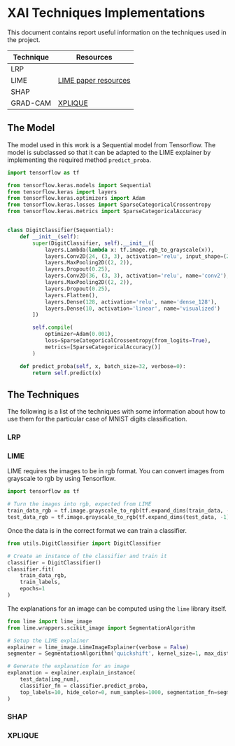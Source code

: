 # XAI Techniques Implementations

This document contains report useful information on the techniques used in the project.

| Technique | Resources |
| --- | --- |
| LRP |
| LIME | [LIME paper resources](https://github.com/marcotcr/lime/tree/master/doc/notebooks)
| SHAP | |
| GRAD-CAM| [XPLIQUE](https://deel-ai.github.io/xplique/) |

## The Model

The model used in this work is a Sequential model from Tensorflow. The model is subclassed so that it can be adapted to
the LIME explainer by implementing the required method `predict_proba`.

```python
import tensorflow as tf

from tensorflow.keras.models import Sequential
from tensorflow.keras import layers
from tensorflow.keras.optimizers import Adam
from tensorflow.keras.losses import SparseCategoricalCrossentropy
from tensorflow.keras.metrics import SparseCategoricalAccuracy


class DigitClassifier(Sequential):
    def __init__(self):
        super(DigitClassifier, self).__init__([
            layers.Lambda(lambda x: tf.image.rgb_to_grayscale(x)),
            layers.Conv2D(24, (3, 3), activation='relu', input_shape=(28, 28, 1), name='conv_1'),
            layers.MaxPooling2D((2, 2)),
            layers.Dropout(0.25),
            layers.Conv2D(36, (3, 3), activation='relu', name='conv2'),
            layers.MaxPooling2D((2, 2)),
            layers.Dropout(0.25),
            layers.Flatten(),
            layers.Dense(128, activation='relu', name='dense_128'),
            layers.Dense(10, activation='linear', name='visualized')
        ])

        self.compile(
            optimizer=Adam(0.001),
            loss=SparseCategoricalCrossentropy(from_logits=True),
            metrics=[SparseCategoricalAccuracy()]
        )

    def predict_proba(self, x, batch_size=32, verbose=0):
        return self.predict(x)

```

## The Techniques

The following is a list of the techniques with some information about how to use them for the particular case of MNIST
digits classification.

### LRP

### LIME

LIME requires the images to be in rgb format. You can convert images from grayscale to rgb by using Tensorflow.

```python
import tensorflow as tf

# Turn the images into rgb, expected from LIME
train_data_rgb = tf.image.grayscale_to_rgb(tf.expand_dims(train_data, -1))
test_data_rgb = tf.image.grayscale_to_rgb(tf.expand_dims(test_data, -1))
```

Once the data is in the correct format we can train a classifier.

```python
from utils.DigitClassifier import DigitClassifier

# Create an instance of the classifier and train it
classifier = DigitClassifier()
classifier.fit(
    train_data_rgb,
    train_labels,
    epochs=1
)
```

The explanations for an image can be computed using the `lime` library itself.

```python
from lime import lime_image
from lime.wrappers.scikit_image import SegmentationAlgorithm

# Setup the LIME explainer
explainer = lime_image.LimeImageExplainer(verbose = False)
segmenter = SegmentationAlgorithm('quickshift', kernel_size=1, max_dist=5, ratio=0.2)

# Generate the explanation for an image
explanation = explainer.explain_instance(
    test_data[img_num],
    classifier_fn = classifier.predict_proba,
    top_labels=10, hide_color=0, num_samples=1000, segmentation_fn=segmenter
)
```

### SHAP

### XPLIQUE

